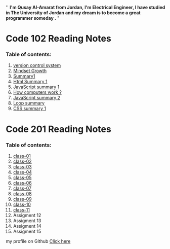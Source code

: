 
''  **I'm Qusay Al-Amarat from Jordan, I'm Electrical Engineer,
I have studied in The University of Jordan 
and my dream is to become a great programmer someday .** "

# Code 102 Reading Notes

### Table of contents:
1. [version control system](https://qusay114.github.io/reading-notes/VCS)
2. [Mindset Growth](https://qusay114.github.io/reading-notes/Mindset_Growth)
3. [Summary1](https://qusay114.github.io/reading-notes/summary)
4. [Html Summary 1](https://qusay114.github.io/reading-notes/Html_Sum)
5. [JavaScript summary 1](https://qusay114.github.io/reading-notes/JS_summary1)
6. [How computers work ?](https://qusay114.github.io/reading-notes/Computers)
7. [JavaScript summary 2](https://qusay114.github.io/reading-notes/JS_summary2)
8. [Loop summary](https://qusay114.github.io/reading-notes/loop_summary)
9. [CSS summary 1](https://qusay114.github.io/reading-notes/CSS_Summary1)


# Code 201 Reading Notes

### Table of contents:
1. [class-01](https://qusay114.github.io/reading-notes/class-01)
2. [class-02](https://qusay114.github.io/reading-notes/class-02)
3. [class-03](https://qusay114.github.io/reading-notes/class-03)
4. [class-04](https://qusay114.github.io/reading-notes/class-04)
5. [class-05](https://qusay114.github.io/reading-notes/class-05)
6. [class-06](https://qusay114.github.io/reading-notes/class-06)
7. [class-07](https://qusay114.github.io/reading-notes/class-07)
8. [class-08](https://qusay114.github.io/reading-notes/class-08)
9. [class-09](https://qusay114.github.io/reading-notes/class-09)
10. [class-10](https://qusay114.github.io/reading-notes/class-10)
11. [class-11](https://qusay114.github.io/reading-notes/class-11)
12. Assigment 12
13. Assigment 13
14. Assigment 14
15. Assigment 15




my profile on Github [Click here](https://github.com/Qusay114)
